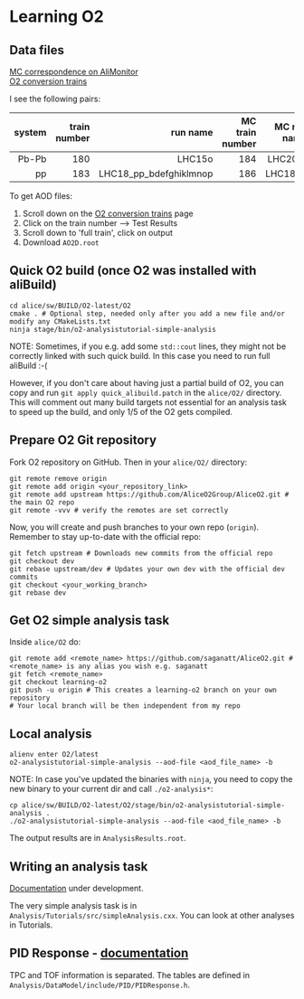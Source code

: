 # Learning O2

## Data files

[MC correspondence on AliMonitor](https://alimonitor.cern.ch/job_details.jsp)  
[O2 conversion trains](https://alimonitor.cern.ch/trains/train.jsp?train_id=132)

I see the following pairs:

|system| train number | run name | MC train number | MC run name |
|-----:|-------------:|---------:|----------------:|------------:|
|Pb-Pb |180           |LHC15o    |184              |LHC20f6      |
| pp   |183           |LHC18_pp_bdefghiklmnop|186  |LHC18g4      | 

To get AOD files:
1. Scroll down on the [O2 conversion trains](https://alimonitor.cern.ch/trains/train.jsp?train_id=132) page
2. Click on the train number --> Test Results
3. Scroll down to 'full train', click on output
4. Download `AO2D.root`

## Quick O2 build (once O2 was installed with aliBuild)

```
cd alice/sw/BUILD/O2-latest/O2
cmake . # Optional step, needed only after you add a new file and/or modify any CMakeLists.txt
ninja stage/bin/o2-analysistutorial-simple-analysis
```

NOTE: Sometimes, if you e.g. add some `std::cout` lines, they might not be correctly linked with such quick build. In this case you need to run full aliBuild :-(

However, if you don't care about having just a partial build of O2, you can copy and run `git apply quick_alibuild.patch` in the `alice/O2/` directory. This will comment out many build targets not essential for an analysis task to speed up the build, and only 1/5 of the O2 gets compiled.

## Prepare O2 Git repository

Fork O2 repository on GitHub. Then in your `alice/O2/` directory:
```
git remote remove origin
git remote add origin <your_repository_link>
git remote add upstream https://github.com/AliceO2Group/AliceO2.git # the main O2 repo
git remote -vvv # verify the remotes are set correctly
```

Now, you will create and push branches to your own repo (`origin`). Remember to stay up-to-date with the official repo:
```
git fetch upstream # Downloads new commits from the official repo
git checkout dev
git rebase upstream/dev # Updates your own dev with the official dev commits
git checkout <your_working_branch>
git rebase dev
```

## Get O2 simple analysis task

Inside `alice/O2` do:
```
git remote add <remote_name> https://github.com/saganatt/AliceO2.git # <remote_name> is any alias you wish e.g. saganatt
git fetch <remote_name>
git checkout learning-o2
git push -u origin # This creates a learning-o2 branch on your own repository
# Your local branch will be then independent from my repo 
```

## Local analysis

```
alienv enter O2/latest
o2-analysistutorial-simple-analysis --aod-file <aod_file_name> -b
```

NOTE: In case you've updated the binaries with `ninja`, you need to copy the new binary to your current dir and call `./o2-analysis*`:
```
cp alice/sw/BUILD/O2-latest/O2/stage/bin/o2-analysistutorial-simple-analysis .
./o2-analysistutorial-simple-analysis --aod-file <aod_file_name> -b
```

The output results are in `AnalysisResults.root`.

## Writing an analysis task

[Documentation](https://pbuehler.github.io/documentation/docs/) under development.

The very simple analysis task is in `Analysis/Tutorials/src/simpleAnalysis.cxx`. You can look at other analyses in Tutorials.

## PID Response - [documentation](https://pbuehler.github.io/documentation/docs/helperTasks/pid.html)

TPC and TOF information is separated. The tables are defined in `Analysis/DataModel/include/PID/PIDResponse.h`.
